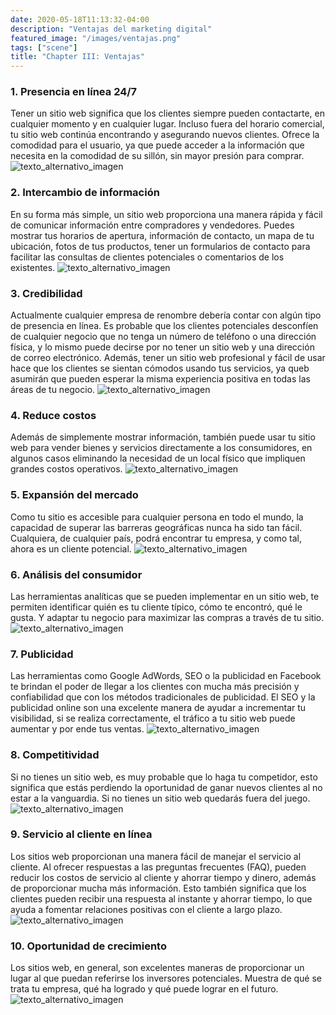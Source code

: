 ```yaml
---
date: 2020-05-18T11:13:32-04:00
description: "Ventajas del marketing digital"
featured_image: "/images/ventajas.png"
tags: ["scene"]
title: "Chapter III: Ventajas"
--- 
```


### 1. Presencia en línea 24/7 
Tener un sitio web significa que los clientes siempre pueden contactarte, en cualquier momento y en cualquier lugar. Incluso fuera del horario comercial, tu sitio web continúa encontrando y asegurando nuevos clientes. 
Ofrece la comodidad para el usuario, ya que puede acceder a la información que necesita en la comodidad de su sillón, sin mayor presión para comprar.
![texto_alternativo_imagen](https://www.inmoblog.com/wp-content/uploads/2020/03/reunion-online-680x350.jpg)

### 2. Intercambio de información
En su forma más simple, un sitio web proporciona una manera rápida y fácil de comunicar información entre compradores y vendedores.
Puedes mostrar tus horarios de apertura, información de contacto, un mapa de tu ubicación, fotos de tus productos, tener un formularios de contacto para facilitar las consultas de clientes potenciales o comentarios de los existentes.
![texto_alternativo_imagen](https://image.freepik.com/vector-gratis/intercambio-informacion-ordenadores-transferencia-archivos-gestion-datos-archivos-copia-seguridad-vector-concepto_53562-6047.jpg)

### 3. Credibilidad
Actualmente cualquier empresa de renombre debería contar con algún tipo de presencia en línea. Es probable que los clientes potenciales desconfíen de cualquier negocio que no tenga un número de teléfono o una dirección física, y lo mismo puede decirse por no tener un sitio web y una dirección de correo electrónico. 
Además, tener un sitio web profesional y fácil de usar hace que los clientes se sientan cómodos usando tus servicios, ya queb asumirán que pueden esperar la misma experiencia positiva en todas las áreas de tu negocio.
![texto_alternativo_imagen](https://lhh.pe/site/wp-content/uploads/2018/12/Ines-Temple_09.12.18-credibilidad_lhh.jpg)

### 4. Reduce costos
Además de simplemente mostrar información, también puede usar tu sitio web para vender bienes y servicios directamente a los consumidores, en algunos casos eliminando la necesidad de un local físico que impliquen grandes costos operativos.
![texto_alternativo_imagen](https://www.eoi.es/blogs/mtelcon/files/2012/11/recortar-gastos.jpg)

### 5. Expansión del mercado
Como tu sitio es accesible para cualquier persona en todo el mundo, la capacidad de superar las barreras geográficas nunca ha sido tan fácil. Cualquiera, de cualquier país, podrá encontrar tu empresa, y como tal, ahora es un cliente potencial.
![texto_alternativo_imagen](https://blog.iese.edu/empresafamiliar/files/2013/09/Expandir.jpg)
   
### 6. Análisis del consumidor
Las herramientas analíticas que se pueden implementar en un sitio web, te permiten identificar quién es tu cliente típico, cómo te encontró, qué le gusta. Y adaptar tu negocio para maximizar las compras a través de tu sitio.
![texto_alternativo_imagen](https://lh3.googleusercontent.com/proxy/JEfz_14qtOEWaTvm_CvYyywHELkDIecesRfvlS0VW2IzcvZWhseK_VDoblezW_7-fxfBR0lrEdRBUFDCWn2V64ihjCXMbHHlnFMjW3K7iQYopIdM8yYwiaTOPElNJGkJMLAHX_C76cpFm2vj1ZF-wisswEo)

### 7. Publicidad
Las herramientas como Google AdWords, SEO o la publicidad en Facebook te brindan el poder de llegar a los clientes con mucha más precisión y confiabilidad que con los métodos tradicionales de publicidad. El SEO y la publicidad online son una excelente manera de ayudar a incrementar tu visibilidad, si se realiza correctamente, el tráfico a tu sitio web puede aumentar y por ende tus ventas.
![texto_alternativo_imagen](https://www.solucionespm.com/wp-content/uploads/2018/01/Publicidad.jpg)

### 8. Competitividad
Si no tienes un sitio web, es muy probable que lo haga tu competidor, esto significa que estás perdiendo la oportunidad de ganar nuevos clientes al no estar a la vanguardia. Si no tienes un sitio web quedarás fuera del juego.
![texto_alternativo_imagen](https://mba.americaeconomia.com/sites/mba.americaeconomia.com/files/styles/article_main_image/public/field/image/adults-analysis-brainstorming-1661004_0.jpg?itok=XiLTHOm9)

### 9. Servicio al cliente en línea
Los sitios web proporcionan una manera fácil de manejar el servicio al cliente. Al ofrecer respuestas a las preguntas frecuentes (FAQ), pueden reducir los costos de servicio al cliente y ahorrar tiempo y dinero, además de proporcionar mucha más información.
Esto también significa que los clientes pueden recibir una respuesta al instante y ahorrar tiempo, lo que ayuda a fomentar relaciones positivas con el cliente a largo plazo.
![texto_alternativo_imagen](https://micliente.net/material/uploads/2014/01/micliente-la-digitalizacion-de-los-call-centers-la-atencion-online.jpg)

### 10. Oportunidad de crecimiento
Los sitios web, en general, son excelentes maneras de proporcionar un lugar al que puedan referirse los inversores potenciales. Muestra de qué se trata tu empresa, qué ha logrado y qué puede lograr en el futuro.
![texto_alternativo_imagen](https://www.ismedioambiente.com/wp-content/uploads/2019/04/Responsabilidad-Social-Empresarial1.jpg)
